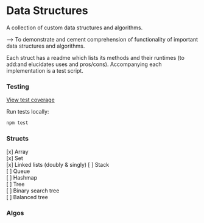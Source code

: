 # Data Structures

A collection of custom data structures and algorithms.

--> To demonstrate and cement comprehension of functionality of important data structures and algorithms.

Each struct has a readme which lists its methods and their runtimes (to add:and elucidates uses and pros/cons). Accompanying each implementation is a test script.

### Testing

[View test coverage](https://heatherbooker.github.io/dataStructures/coverage/)

Run tests locally:

```bash
npm test
```

### Structs

[x] Array  
[x] Set  
[x] Linked lists (doubly & singly)
[ ] Stack  
[ ] Queue  
[ ] Hashmap  
[ ] Tree  
[ ] Binary search tree  
[ ] Balanced tree  

### Algos

